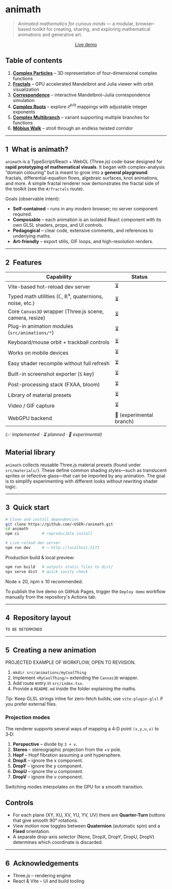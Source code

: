 # animath

> *Animated mathematics for curious minds* — a modular, browser-based toolkit for creating, sharing, and exploring mathematical animations and generative art.

<p align="center">
  <a href="https://piyarsquare.github.io/animath/">Live demo</a>
</p>

## Table of contents

1. **[Complex Particles](https://piyarsquare.github.io/animath/#/)** – 3D representation of four-dimensional complex functions
2. **[Fractals](https://piyarsquare.github.io/animath/#/fractals)** – GPU accelerated Mandelbrot and Julia viewer with orbit visualization
3. **[Correspondence](https://piyarsquare.github.io/animath/#/correspondence)** – interactive Mandelbrot–Julia correspondence simulation
4. **[Complex Roots](https://piyarsquare.github.io/animath/#/roots)** – explore $z^{p/q}$ mappings with adjustable integer exponents
5. **[Complex Multibranch](https://piyarsquare.github.io/animath/#/multibranch)** – variant supporting multiple branches for functions
6. **[Möbius Walk](https://piyarsquare.github.io/animath/#/mobius)** – stroll through an endless twisted corridor

---

## 1 What is animath?

`animath` is a TypeScript/React + WebGL (Three.js) code-base designed for **rapid prototyping of mathematical visuals**.
It began with complex-analysis “domain colouring” but is meant to grow into a **general playground**: fractals, differential-equation flows, algebraic surfaces, knot animations, and more. A simple fractal renderer now demonstrates the fractal side of the toolkit (see the `#/fractals` route).

Goals (observable intent):

* **Self-contained** – runs in any modern browser; no server component required.  
* **Composable** – each animation is an isolated React component with its own GLSL shaders, props, and UI controls.  
* **Pedagogical** – clear code, extensive comments, and references to underlying maths.  
* **Art-friendly** – export stills, GIF loops, and high-resolution renders.

---

## 2 Features

| Capability | Status |
|------------|--------|
| Vite-based hot-reload dev server | ⏳ |
| Typed math utilities (ℂ, ℝ³, quaternions, noise, etc.) | ⏳ |
| Core `Canvas3D` wrapper (Three.js scene, camera, resize) | ⏳ |
| Plug-in animation modules (`src/animations/*`) | ⏳ |
| Keyboard/mouse orbit + trackball controls | ⏳ |
| Works on mobile devices | ⏳ |
| Easy shader recompile without full refresh | ⏳ |
| Built-in screenshot exporter (`S` key) | ⏳ |
| Post-processing stack (FXAA, bloom) | ⏳ |
| Library of material presets | ⏳ |
| Video / GIF capture | ⏳ |
| WebGPU backend | 🚧 (experimental branch) |

*(✅ implemented · ⏳ planned · 🚧 experimental)*

## Material library

`animath` collects reusable Three.js material presets (found under
`src/materials/`). These define common shading styles—such as translucent
sprites or reflective glass—that can be imported by any animation. The goal is
to simplify experimenting with different looks without rewriting shader logic.

---

## 3 Quick start

```bash
# Clone and install dependencies
git clone https://github.com/<USER>/animath.git
cd animath
npm ci          # reproducible install

# Live-reload dev server
npm run dev     # → http://localhost:5173
````

Production build & local preview:

```bash
npm run build   # outputs static files to dist/
npx serve dist  # quick sanity check
```

Node ≥ 20, npm ≥ 10 recommended.

To publish the live demo on GitHub Pages, trigger the `Deploy demo` workflow
manually from the repository's Actions tab.

---

## 4 Repository layout

```
TO BE DETERMINED
```

---

## 5 Creating a new animation

PROJECTED EXAMPLE OF WORKFLOW, OPEN TO REVIISION.
1. `mkdir src/animations/myCoolThing`
2. Implement `<MyCoolThing/>` extending the `Canvas3D` wrapper.
3. Add route entry in `src/index.tsx`.
4. Provide a `README.md` inside the folder explaining the maths.

*Tip:* Keep GLSL strings inline for zero-fetch builds; use `vite-plugin-glsl` if you prefer external files.

### Projection modes

The renderer supports several ways of mapping a 4‑D point `(x,y,u,v)` to 3‑D:

1. **Perspective** – divide by `3 + v`.
2. **Stereo** – stereographic projection from the +v pole.
3. **Hopf** – Hopf fibration assuming a unit hypersphere.
4. **DropX** – ignore the x component.
5. **DropY** – ignore the y component.
6. **DropU** – ignore the u component.
7. **DropV** – ignore the v component.

Switching modes interpolates on the GPU for a smooth transition.

## Controls

* For each plane (XY, XU, XV, YU, YV, UV) there are **Quarter-Turn** buttons that give smooth 90° rotations.
* View motion now toggles between **Quaternion** (automatic spin) and a **Fixed** orientation.
* A separate drop-axis selector (None, DropX, DropY, DropU, DropV) determines which coordinate is discarded.

---

## 6 Acknowledgements

* Three.js – rendering engine
* React & Vite – UI and build tooling
